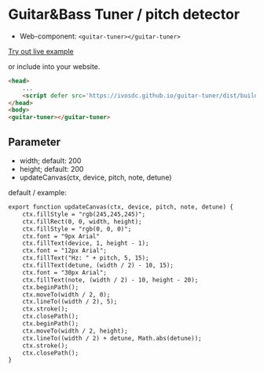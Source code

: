 # Guitar&Bass Tuner / pitch detector
- Web-component: `<guitar-tuner></guitar-tuner>`

[Try out live example](https://ivosdc.github.io/guitar-tuner/dist "Guitar tuner Example")

or include into your website.
```html
<head>
    ...
    <script defer src='https://ivosdc.github.io/guitar-tuner/dist/build/guitar-tuner.js'></script>
</head>
<body>
<guitar-tuner></guitar-tuner>
```

## Parameter
- width; default: 200
- height; default: 200
- updateCanvas(ctx, device, pitch, note, detune)

default / example:
```html
export function updateCanvas(ctx, device, pitch, note, detune) {
    ctx.fillStyle = "rgb(245,245,245)";
    ctx.fillRect(0, 0, width, height);
    ctx.fillStyle = "rgb(0, 0, 0)";
    ctx.font = "9px Arial"
    ctx.fillText(device, 1, height - 1);
    ctx.font = "12px Arial";
    ctx.fillText("Hz: " + pitch, 5, 15);
    ctx.fillText(detune, (width / 2) - 10, 15);
    ctx.font = "30px Arial";
    ctx.fillText(note, (width / 2) - 10, height - 20);
    ctx.beginPath();
    ctx.moveTo(width / 2, 0);
    ctx.lineTo((width / 2), 5);
    ctx.stroke();
    ctx.closePath();
    ctx.beginPath();
    ctx.moveTo(width / 2, height);
    ctx.lineTo((width / 2) + detune, Math.abs(detune));
    ctx.stroke();
    ctx.closePath();
}
```
